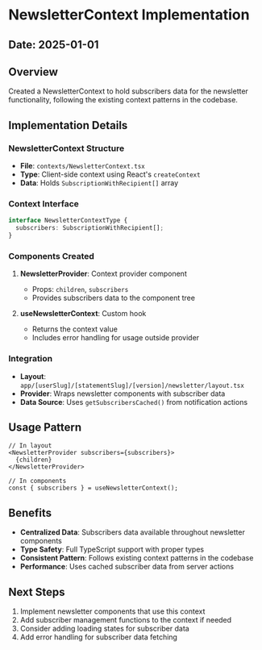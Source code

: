 # NewsletterContext Implementation

## Date: 2025-01-01

## Overview
Created a NewsletterContext to hold subscribers data for the newsletter functionality, following the existing context patterns in the codebase.

## Implementation Details

### NewsletterContext Structure
- **File**: `contexts/NewsletterContext.tsx`
- **Type**: Client-side context using React's `createContext`
- **Data**: Holds `SubscriptionWithRecipient[]` array

### Context Interface
```typescript
interface NewsletterContextType {
  subscribers: SubscriptionWithRecipient[];
}
```

### Components Created
1. **NewsletterProvider**: Context provider component
   - Props: `children`, `subscribers`
   - Provides subscribers data to the component tree

2. **useNewsletterContext**: Custom hook
   - Returns the context value
   - Includes error handling for usage outside provider

### Integration
- **Layout**: `app/[userSlug]/[statementSlug]/[version]/newsletter/layout.tsx`
- **Provider**: Wraps newsletter components with subscriber data
- **Data Source**: Uses `getSubscribersCached()` from notification actions

## Usage Pattern
```tsx
// In layout
<NewsletterProvider subscribers={subscribers}>
  {children}
</NewsletterProvider>

// In components
const { subscribers } = useNewsletterContext();
```

## Benefits
- **Centralized Data**: Subscribers data available throughout newsletter components
- **Type Safety**: Full TypeScript support with proper types
- **Consistent Pattern**: Follows existing context patterns in the codebase
- **Performance**: Uses cached subscriber data from server actions

## Next Steps
1. Implement newsletter components that use this context
2. Add subscriber management functions to the context if needed
3. Consider adding loading states for subscriber data
4. Add error handling for subscriber data fetching 